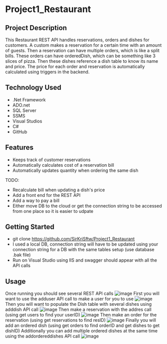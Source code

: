 # Project1_Restaurant

## Project Description
This Restaurant REST API handles reservations, orders and dishes for customers.
  A custom makes a reservation for a certain time with an amount of guests.
  Then a reservation can have multiple orders, which is like a split bills.
  These orders can have orderedDish, which can be something like 3 slices of pizza.
  Then these dishes reference a dish table to know its name and price.
  The price for each order and reservation is automatically calculated using triggers in the backend.

## Technology Used
* .Net Framework
* ADO.net
* SQL Server
* SSMS
* Visual Studios
* C#
* GitHub

## Features
* Keeps track of customer reservations
* Automatically calculates cost of a reservation bill
* Automatically updates quantity when ordering the same dish

TODO:
* Recalculate bill when updating a dish's price
* Add a front end for the REST API
* Add a way to pay a bill
* Either move DB to the cloud or get the connection string to be accessed from one place so it is easier to udpate

## Getting Started
* git clone https://github.com/SirKriSftw/Project1_Restaurant
* I used a local DB, connection string will have to be updated using your connection string for a DB with the same tables setup (use database .bak file)
* Run on Visual Studio using IIS and swagger should appear with all the API calls 

## Usage
Once running you should see several REST API calls
![image](https://user-images.githubusercontent.com/60492952/164026523-1620bed8-cce3-48dc-a5ec-f12489ffa12f.png)
First you will want to use the adduser API call to make a user for you to use
![image](https://user-images.githubusercontent.com/60492952/164026778-1b8c7a29-5e1a-4871-b25d-d98509f62746.png)
Then you will want to populate the Dish table with several dishes using adddish API call
![image](https://user-images.githubusercontent.com/60492952/164026951-e77f315a-37cb-42bc-a1b4-c118a1a9aa6d.png)
Then make a reservation with the addres call (using get users to find your userID)
![image](https://user-images.githubusercontent.com/60492952/164027216-515128ee-d7c9-4c5f-a7e0-6445a7702ac5.png)
Then make an order for the reservation (using get reservations to find resID)
![image](https://user-images.githubusercontent.com/60492952/164027336-04e15f12-f608-4395-aea8-5795e7ef65c0.png)
Finally you will add an ordered dish (using get orders to find orderID and get dishes to get dishID)
Additionally you can add multiple ordered dishes at the same time using the addordereddishes API call
![image](https://user-images.githubusercontent.com/60492952/164027613-0fae1447-b02d-4f3b-ab3e-ea64497d3027.png)






